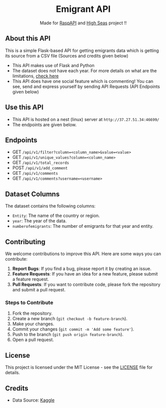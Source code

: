 <h1 style="text-align: center;">Emigrant API</h1>
<p style="text-align: center;">Made for <a href="https://raspapi.hackclub.com">RaspAPI</a> and <a href="https://highseas.hackclub.com">High Seas</a> project !!
</p>

## About this API
This is a simple Flask-based API for getting emigrants data which is getting its source from a CSV file (Sources and credits given below)

- This API makes use of Flask and Python
- The dataset does not have each year. For more details on what are the limitations, <a href="">check here</a>
- This API does have one social feature which is commenting! You can see, send and express yourself by sending API Requests (API Endpoints given below)

## Use this API
- This API is hosted on a nest (linux) server at `http://37.27.51.34:46699/`
- The endpoints are given below.

## Endpoints
- GET `/api/v1/filter?column=<column_name>&value=<value>`
- GET `/api/v1/unique_values?column=<column_name>`
- GET `/api/v1/total_records`
- POST `/api/v1/add_comment`
- GET `/api/v1/comments`
- GET `/api/v1/comments?username=<username>`

## Dataset Columns
The dataset contains the following columns:
- `Entity`: The name of the country or region.
- `year`: The year of the data.
- `numberofemigrants`: The number of emigrants for that year and entity.

## Contributing
We welcome contributions to improve this API. Here are some ways you can contribute:
1. **Report Bugs**: If you find a bug, please report it by creating an issue.
2. **Feature Requests**: If you have an idea for a new feature, please submit a feature request.
3. **Pull Requests**: If you want to contribute code, please fork the repository and submit a pull request.

### Steps to Contribute
1. Fork the repository.
2. Create a new branch (`git checkout -b feature-branch`).
3. Make your changes.
4. Commit your changes (`git commit -m 'Add some feature'`).
5. Push to the branch (`git push origin feature-branch`).
6. Open a pull request.

## License
This project is licensed under the MIT License - see the [LICENSE](LICENSE) file for details.

## Credits
- Data Source: [Kaggle](https://kaggle.com/)
